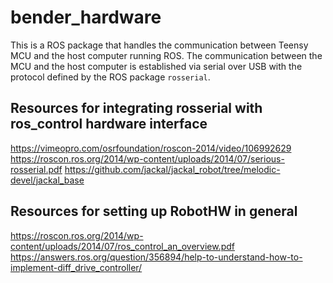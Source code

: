 # bender_hardware
This is a ROS package that handles the communication between Teensy MCU and the host computer
running ROS. The communication between the MCU and the host computer is established 
via serial over USB with the protocol defined by the ROS package `rosserial`.


## Resources for integrating rosserial with ros_control hardware interface
https://vimeopro.com/osrfoundation/roscon-2014/video/106992629
https://roscon.ros.org/2014/wp-content/uploads/2014/07/serious-rosserial.pdf
https://github.com/jackal/jackal_robot/tree/melodic-devel/jackal_base


## Resources for setting up RobotHW in general
https://roscon.ros.org/2014/wp-content/uploads/2014/07/ros_control_an_overview.pdf
https://answers.ros.org/question/356894/help-to-understand-how-to-implement-diff_drive_controller/
